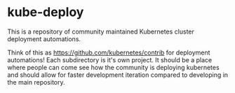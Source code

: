 # kube-deploy

This is a repository of community maintained Kubernetes cluster deployment
automations.

Think of this as https://github.com/kubernetes/contrib for deployment
automations! Each subdirectory is it's own project. It should be a place where
people can come see how the community is deploying kubernetes and should allow
for faster development iteration compared to developing in the main repository.
